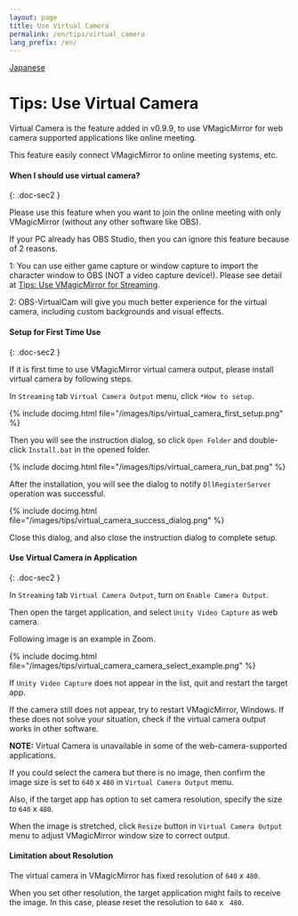 ```yaml
---
layout: page
title: Use Virtual Camera
permalink: /en/tips/virtual_camera
lang_prefix: /en/
---
```


[Japanese](../../tips/virtual_camera)

# Tips: Use Virtual Camera

Virtual Camera is the feature added in v0.9.9, to use VMagicMirror for web camera supported applications like online meeting.

This feature easily connect VMagicMirror to online meeting systems, etc.

#### When I should use virtual camera?
{: .doc-sec2 }

Please use this feature when you want to join the online meeting with only VMagicMirror (without any other software like OBS).

If your PC already has OBS Studio, then you can ignore this feature because of 2 reasons.

1: You can use either game capture or window capture to import the character window to OBS (NOT a video capture device!). Please see detail at [Tips: Use VMagicMirror for Streaming](./streaming).

2: OBS-VirtualCam will give you much better experience for the virtual camera, including custom backgrounds and visual effects.

#### Setup for First Time Use
{: .doc-sec2 }

If it is first time to use VMagicMirror virtual camera output, please install virtual camera by following steps.

In `Streaming` tab `Virtual Camera Output` menu, click `*How to setup`.

{% include docimg.html file="/images/tips/virtual_camera_first_setup.png" %}

Then you will see the instruction dialog, so click `Open Folder` and double-click `Install.bat` in the opened folder.

{% include docimg.html file="/images/tips/virtual_camera_run_bat.png" %}

After the installation, you will see the dialog to notify `DllRegisterServer` operation was successful.

{% include docimg.html file="/images/tips/virtual_camera_success_dialog.png" %}

Close this dialog, and also close the instruction dialog to complete setup.


#### Use Virtual Camera in Application
{: .doc-sec2 }


In `Streaming` tab `Virtual Camera Output`, turn on `Enable Camera Output`.

Then open the target application, and select `Unity Video Capture` as web camera.

Following image is an example in Zoom.

{% include docimg.html file="/images/tips/virtual_camera_camera_select_example.png" %}

If `Unity Video Capture` does not appear in the list, quit and restart the target app.

If the camera still does not appear, try to restart VMagicMirror, Windows. If these does not solve your situation, check if the virtual camera output works in other software.

**NOTE:** Virtual Camera is unavailable in some of the web-camera-supported applications.

If you could select the camera but there is no image, then confirm the image size is set to `640` x `480` in `Virtual Camera Output` menu. 

Also, if the target app has option to set camera resolution, specify the size to `640` x `480`.

When the image is stretched, click `Resize` button in `Virtual Camera Output` menu to adjust VMagicMirror window size to correct output.


#### Limitation about Resolution

The virtual camera in VMagicMirror has fixed resolution of `640` x `480`.

When you set other resolution, the target application might fails to receive the image. In this case, please reset the resolution to `640` x ` 480`.

